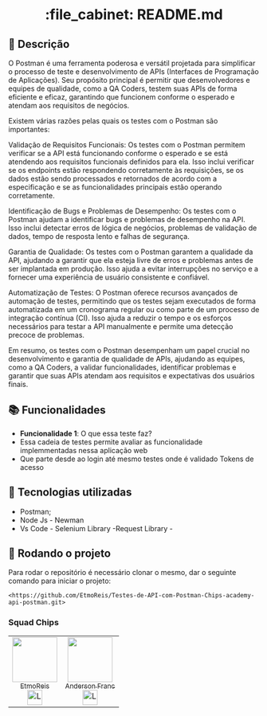 <h1 align="center">:file_cabinet:  README.md</h1>

## :memo: Descrição
O Postman é uma ferramenta poderosa e versátil projetada para simplificar o processo de teste e desenvolvimento de APIs (Interfaces de Programação de Aplicações). Seu propósito principal é permitir que desenvolvedores e equipes de qualidade, como a QA Coders, testem suas APIs de forma eficiente e eficaz, garantindo que funcionem conforme o esperado e atendam aos requisitos de negócios.

Existem várias razões pelas quais os testes com o Postman são importantes:

Validação de Requisitos Funcionais: Os testes com o Postman permitem verificar se a API está funcionando conforme o esperado e se está atendendo aos requisitos funcionais definidos para ela. Isso inclui verificar se os endpoints estão respondendo corretamente às requisições, se os dados estão sendo processados ​​e retornados de acordo com a especificação e se as funcionalidades principais estão operando corretamente.

Identificação de Bugs e Problemas de Desempenho: Os testes com o Postman ajudam a identificar bugs e problemas de desempenho na API. Isso inclui detectar erros de lógica de negócios, problemas de validação de dados, tempo de resposta lento e falhas de segurança.

Garantia de Qualidade: Os testes com o Postman garantem a qualidade da API, ajudando a garantir que ela esteja livre de erros e problemas antes de ser implantada em produção. Isso ajuda a evitar interrupções no serviço e a fornecer uma experiência de usuário consistente e confiável.

Automatização de Testes: O Postman oferece recursos avançados de automação de testes, permitindo que os testes sejam executados de forma automatizada em um cronograma regular ou como parte de um processo de integração contínua (CI). Isso ajuda a reduzir o tempo e os esforços necessários para testar a API manualmente e permite uma detecção precoce de problemas.

Em resumo, os testes com o Postman desempenham um papel crucial no desenvolvimento e garantia de qualidade de APIs, ajudando as equipes, como a QA Coders, a validar funcionalidades, identificar problemas e garantir que suas APIs atendam aos requisitos e expectativas dos usuários finais.

## :books: Funcionalidades
* <b>Funcionalidade 1</b>: O que essa teste faz?
* Essa cadeia de testes permite avaliar as funcionalidade implemmentadas nessa aplicação web
* Que parte desde ao login até mesmo testes onde é validado Tokens de acesso
  

## :wrench: Tecnologias utilizadas
* Postman;
* Node Js - Newman
* Vs Code - Selenium Library -Request Library -

## :rocket: Rodando o projeto
Para rodar o repositório é necessário clonar o mesmo, dar o seguinte comando para iniciar o projeto:
```
<https://github.com/EtmoReis/Testes-de-API-com-Postman-Chips-academy-api-postman.git>
```
<!DOCTYPE html>
<html lang="en">
<head>
    <meta charset="UTF-8">
    <meta name="viewport" content="width=device-width, initial-scale=1.0">
    <title>Squad Chips</title>
</head>
<body>
    <h3>Squad Chips</h3>
    <table>
        <tr>
            <td align="center">
                <a href="https://github.com/EtmoReis">
                    <img loading="lazy" src="https://github.com/EtmoReis.png" width="90"><br/>
                    <sub>EtmoReis</sub>
                </a><br/>
                <a href="https://www.linkedin.com/in/etmo-reis-bb46bb26a/">
                    <img loading="lazy" src="https://upload.wikimedia.org/wikipedia/commons/c/ca/LinkedIn_logo_initials.png" alt="Logo do LinkedIn" width="30">
                </a>
            </td>
            <td align="center">
                <a href="https://github.com/AndersonFranc">
                    <img loading="lazy" src="https://github.com/AndersonFranc.png" width="90"><br/>
                    <sub>Anderson Franc</sub>
                </a><br/>
                <a href="https://www.linkedin.com/in/anderson-francelino-/">
                    <img loading="lazy" src="https://upload.wikimedia.org/wikipedia/commons/c/ca/LinkedIn_logo_initials.png" alt="Logo do LinkedIn" width="30">
                </a>
            </td>
        </tr>
    </table>
</body>
</html>



